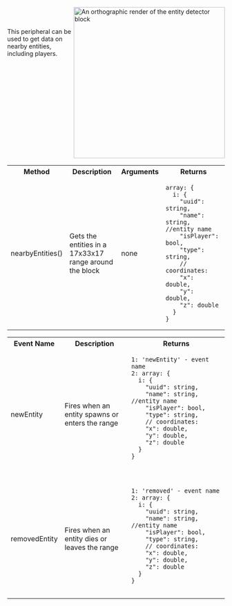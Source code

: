 <img  align="right" width=350 src="images/renders/EntityDetectorRender.png" alt="An orthographic render of the entity detector block">

<br clear="center">

<p valign="left"> 
<br>
This peripheral can be used to get data on nearby entities, including players.
</p>

<br clear="right">


<table align=center>
    <tr>
        <th>
            Method
        </th>
        <th>
            Description
        </th>
        <th>
            Arguments
        </th>
        <th>
            Returns
        </th>
    </tr>
    <tr>
        <td>
            nearbyEntities()
        </td>
        <td width = 200>
            Gets the entities in a 17x33x17 range around the block
        </td>
        <td>
            none
        </td>
        <td width=350>
<pre><code class="language-json">array: {
  i: {
    "uuid": string,
    "name": string, //entity name
    "isPlayer": bool,
    "type": string,
    // coordinates:
    "x": double,
    "y": double,
    "z": double
  }
}
</code></pre>
        </td>
    </tr>
</table>


<table align=center>
    <tr>
        <th>
            Event Name
        </th>
        <th>
            Description
        </th>
        <th>
            Returns
        </th>
    </tr>
    <tr>
        <td>
            newEntity
        </td>
        <td width = 200>
            Fires when an entity spawns or enters the range
        </td>
        <td width=350>
<pre><code class="language-json">1: 'newEntity' - event name
2: array: {
  i: {
    "uuid": string,
    "name": string, //entity name
    "isPlayer": bool,
    "type": string,
    // coordinates:
    "x": double,
    "y": double,
    "z": double
  }
}

</code></pre>
        </td>
    </tr>
    <tr>
        <td>
            removedEntity
        </td>
        <td width = 200>
            Fires when an entity dies or leaves the range
        </td>
        <td width=350>
<pre><code class="language-json">1: 'removed' - event name
2: array: {
  i: {
    "uuid": string,
    "name": string, //entity name
    "isPlayer": bool,
    "type": string,
    // coordinates:
    "x": double,
    "y": double,
    "z": double
  }
}

</code></pre>
</td>
    </tr>
</table>

